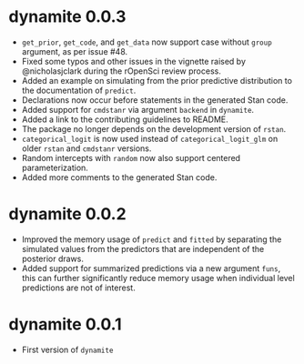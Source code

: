 # dynamite 0.0.3

  * `get_prior`, `get_code`, and `get_data` now support case without `group` 
    argument, as per issue #48.
  * Fixed some typos and other issues in the vignette raised by @nicholasjclark 
    during the rOpenSci review process.
  * Added an example on simulating from the prior predictive distribution to the 
    documentation of `predict`.
  * Declarations now occur before statements in the generated Stan code.
  * Added support for `cmdstanr` via argument `backend` in `dynamite`.
  * Added a link to the contributing guidelines to README.
  * The package no longer depends on the development version of `rstan`.
  * `categorical_logit` is now used instead of `categorical_logit_glm` on older
    `rstan` and `cmdstanr` versions.
  * Random intercepts with `random` now also support centered parameterization.
  * Added more comments to the generated Stan code.

# dynamite 0.0.2

  * Improved the memory usage of `predict` and `fitted` by separating the 
    simulated values from the predictors that are independent of the posterior 
    draws.
  * Added support for summarized predictions via a new argument `funs`, this
    can further significantly reduce memory usage when individual level 
    predictions are not of interest.

# dynamite 0.0.1

  * First version of `dynamite`
